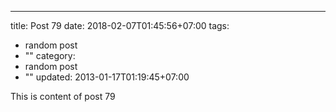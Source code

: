 ---
title: Post 79
date: 2018-02-07T01:45:56+07:00
tags:
  - random post
  - ""
category:
  - random post
  - ""
updated: 2013-01-17T01:19:45+07:00

This is content of post 79
